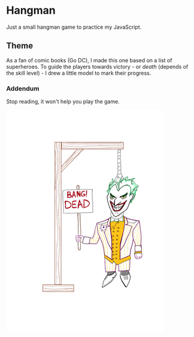 # Hangman

Just a small hangman game to practice my JavaScript. 

## Theme

As a fan of comic books (Go DC), I made this one based on a list of superheroes. To guide the players towards victory - or *death* (depends of the skill level) - I drew a little model to mark their progress. 

### Addendum

Stop reading, it won't help you play the game.

![hangman model](/images/7.png)
